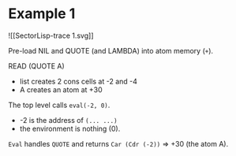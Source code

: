 # Example 1
![[SectorLisp-trace 1.svg]]

Pre-load NIL and QUOTE (and LAMBDA) into atom memory (`+`).

READ (QUOTE A)
- list creates 2 cons cells at -2 and -4
- A creates an atom at +30

The top level calls `eval(-2, 0)`.  
- -2 is the address of `(... ...)`
- the environment is nothing (0).

`Eval` handles `QUOTE` and returns `Car (Cdr (-2))` => +30 (the atom A).